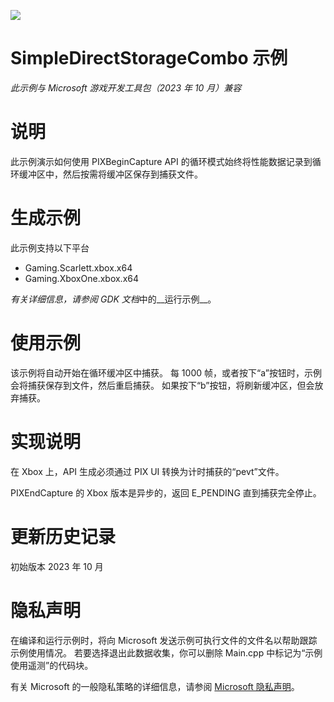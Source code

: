 ![](./media/image1.png)

# SimpleDirectStorageCombo 示例

*此示例与 Microsoft 游戏开发工具包（2023 年 10 月）兼容*

# 说明

此示例演示如何使用 PIXBeginCapture API 的循环模式始终将性能数据记录到循环缓冲区中，然后按需将缓冲区保存到捕获文件。

# 生成示例

此示例支持以下平台

- Gaming.Scarlett.xbox.x64
- Gaming.XboxOne.xbox.x64

*有关详细信息，请参阅* *GDK 文档*中的__运行示例__。&nbsp;

# 使用示例

该示例将自动开始在循环缓冲区中捕获。 每 1000 帧，或者按下&ldquo;a&rdquo;按钮时，示例会将捕获保存到文件，然后重启捕获。 如果按下&ldquo;b&rdquo;按钮，将刷新缓冲区，但会放弃捕获。

# 实现说明

在 Xbox 上，API 生成必须通过 PIX UI 转换为计时捕获的&ldquo;pevt&rdquo;文件。

PIXEndCapture 的 Xbox 版本是异步的，返回 E_PENDING 直到捕获完全停止。

# 更新历史记录

初始版本 2023 年 10 月

# 隐私声明

在编译和运行示例时，将向 Microsoft 发送示例可执行文件的文件名以帮助跟踪示例使用情况。 若要选择退出此数据收集，你可以删除 Main.cpp 中标记为&ldquo;示例使用遥测&rdquo;的代码块。

有关 Microsoft 的一般隐私策略的详细信息，请参阅 [Microsoft 隐私声明](https://privacy.microsoft.com/en-us/privacystatement/)。


